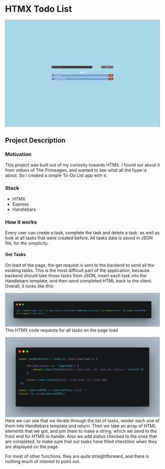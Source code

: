 # HTMX Todo List

![](client/images/app-view.png)

## Project Description

### Motivation
This project was built out of my curiosity towards HTMX. I found out about it from vidoes of The Primeagen, and wanted to see what all the hype is about. So I created a simple To-Do List app with it. 

### Stack

* HTMX
* Express
* Handlebars

### How it works
Every user can create a task, complete the task and delete a task, as well as look at all tasks that were created before. All tasks data is saved in JSON file, for the simplicity. 

#### Get Tasks

On load of the page, the get request is sent to the backend to send all the existing tasks. This is the most difficult part of the application, because backend should take those tasks from JSON, insert each task into the Handlebars template, and then send completed HTML back to the client. Overall, it looks like this:

![HTMX](client/images/htmx-load.png)
This HTMX code requests for all tasks on the page load

![JavaScript](client/images/handlebars-render.png)
Here we can see that we iterate through the list of tasks, render each one of them into Handlebars template and return. Then we take an array of HTML elements that we got, and join them to make a string, which we send to the front end for HTMX to handle.
Also we add status checked to the ones that are completed, to make sure that our tasks have filled checkbox when they are displayed on the page. 

For most of other functions, they are quite straightforward, and there is nothing much of interest to point out. 



